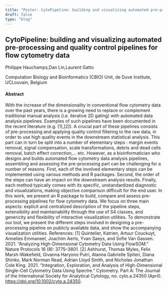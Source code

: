 ```yaml
---
title: "Poster: CytoPipeline: building and visualizing automated pre-processing and quality control pipelines for flow cytometry data"
draft: false
type: "blog"
---
```


## CytoPipeline: building and visualizing automated pre-processing and quality control pipelines for flow cytometry data

Philippe Hauchamps,Dan Lin,Laurent Gatto

Computation Biology and Bioinformatics (CBIO) Unit, de Duve Institute, UCLouvain, Belgium

#### Abstract

With the increase of the dimensionality in conventional flow cytometry data over the past years, there is a growing need to replace or complement traditional manual analysis (i.e. iterative 2D gating) with automated data analysis pipelines. Examples of such pipelines have been documented in the recent literature (e.g. [1],[2]). A crucial part of these pipelines consists of pre-processing and applying quality control filtering to the raw data, in order to use high quality events in the downstream statistical analysis. This part can in turn be split into a number of elementary steps : margin events removal, signal compensation, scale transformations, debris and dead cells removal, batch effect correction,… etc.    However, as a bioinformatician who designs and builds automated flow cytometry data analysis pipelines, assembling and assessing the pre-processing part can be challenging for a number of reasons. First, each of the involved elementary steps can be implemented using various methods and R packages. Second, the order of the steps can have an impact on the downstream analysis results. Finally, each method typically comes with its specific, unstandardized diagnostic and visualizations, making objective comparison difficult for the end user.  In this work, we present an R package to build, compare and assess pre-processing pipelines for flow cytometry data. We focus on three main aspects: explicit and centralized description of the pipeline steps, extensibility and maintainability through the use of S4 classes, and genericity and flexibility of interactive visualization utilities. To demonstrate our tool, we present the different steps involved in designing a pre-processing pipeline on publicly available data, and show the accompanying visualization utilities.  References:  [1] Quintelier, Katrien, Artuur Couckuyt, Annelies Emmaneel, Joachim Aerts, Yvan Saeys, and Sofie Van Gassen. 2021. “Analyzing High-Dimensional Cytometry Data Using FlowSOM.” Nature Protocols 16 (8): 3775–3801. [2] Ashhurst, Thomas Myles, Felix Marsh-Wakefield, Givanna Haryono Putri, Alanna Gabrielle Spiteri, Diana Shinko, Mark Norman Read, Adrian Lloyd Smith, and Nicholas Jonathan Cole King. 2021. “Integration, Exploration, and Analysis of High-Dimensional Single-Cell Cytometry Data Using Spectre.” Cytometry. Part A: The Journal of the International Society for Analytical Cytology, no. cyto.a.24350 (April). https://doi.org/10.1002/cyto.a.24350.
